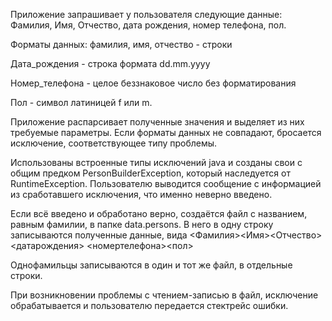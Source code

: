 Приложение запрашивает у пользователя следующие данные:
Фамилия, Имя, Отчество, дата рождения, номер телефона, пол.

Форматы данных:
фамилия, имя, отчество - строки

Дата_рождения - строка формата dd.mm.yyyy

Номер_телефона - целое беззнаковое число без форматирования

Пол - символ латиницей f или m.

Приложение распарсивает полученные значения и выделяет из них требуемые параметры. 
Если форматы данных не совпадают, бросается исключение, соответствующее типу проблемы. 

Использованы встроенные типы исключений java и созданы свои с общим предком PersonBuilderException, который наследуется
от RuntimeException. Пользователю выводится сообщение с информацией из сработавшего исключения, что именно неверно введено.

Если всё введено и обработано верно, создаётся файл с названием, равным фамилии, в папке data.persons.
В него в одну строку записываются полученные данные, вида <Фамилия><Имя><Отчество><датарождения> <номертелефона><пол>

Однофамильцы записываются в один и тот же файл, в отдельные строки.

При возникновении проблемы с чтением-записью в файл, исключение обрабатывается и пользователю передается стектрейс ошибки.
